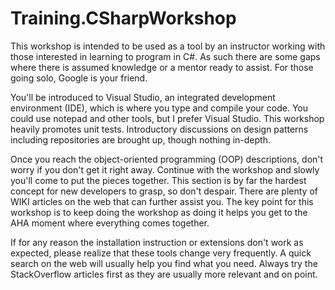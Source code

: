 # Training.CSharpWorkshop
This workshop is intended to be used as a tool by an instructor working with those interested in learning to program in C#.  As such there are some gaps where there is assumed knowledge or a mentor ready to assist.  For those going solo, Google is your friend.

You'll be introduced to Visual Studio, an integrated development environment (IDE), which is where you type and compile your code.  You could use notepad and other tools, but I prefer Visual Studio.  This workshop heavily promotes unit tests.  Introductory discussions on design patterns including repositories are brought up, though nothing in-depth.

Once you reach the object-oriented programming (OOP) descriptions, don't worry if you don't get it right away.  Continue with the workshop and slowly you'll come to put the pieces together.  This section is by far the hardest concept for new developers to grasp, so don't despair.  There are plenty of WIKI articles on the web that can further assist you.  The key point for this workshop is to keep doing the workshop as doing it helps you get to the AHA moment where everything comes together.

If for any reason the installation instruction or extensions don't work as expected, please realize that these tools change very frequently.  A quick search on the web will usually help you find what you need.  Always try the StackOverflow articles first as they are usually more relevant and on point.
